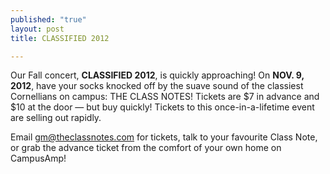 ```yaml
---
published: "true"
layout: post
title: CLASSIFIED 2012

---
```


Our Fall concert, **CLASSIFIED 2012**, is quickly approaching! On **NOV. 9, 2012**, have your socks knocked off by the suave sound of the classiest Cornellians on campus: THE CLASS NOTES! Tickets are $7 in advance and $10 at the door — but buy quickly! Tickets to this once-in-a-lifetime event are selling out rapidly.

Email gm@theclassnotes.com for tickets, talk to your favourite Class Note, or grab the advance ticket from the comfort of your own home on CampusAmp!

